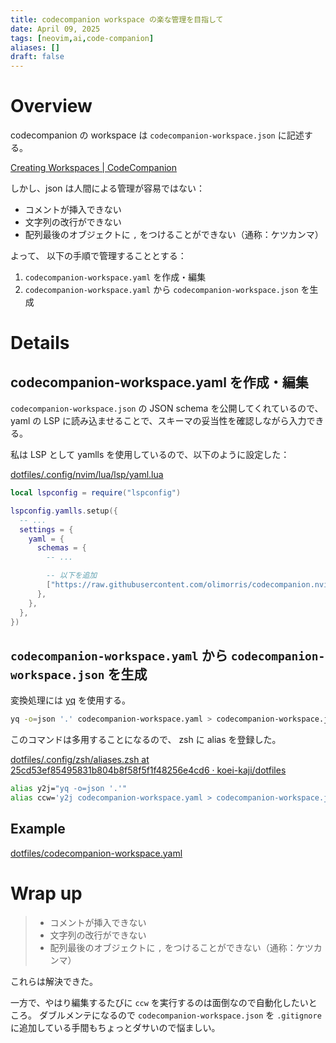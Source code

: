 ```yaml
---
title: codecompanion workspace の楽な管理を目指して
date: April 09, 2025
tags: [neovim,ai,code-companion]
aliases: []
draft: false
---
```


# Overview

codecompanion の workspace は `codecompanion-workspace.json` に記述する。

[Creating Workspaces | CodeCompanion](https://codecompanion.olimorris.dev/extending/workspace.html)

しかし、json は人間による管理が容易ではない：

- コメントが挿入できない
- 文字列の改行ができない
- 配列最後のオブジェクトに `,` をつけることができない（通称：ケツカンマ）

よって、 以下の手順で管理することとする：

1. `codecompanion-workspace.yaml` を作成・編集
2. `codecompanion-workspace.yaml` から `codecompanion-workspace.json` を生成

# Details

## codecompanion-workspace.yaml を作成・編集

`codecompanion-workspace.json` の JSON schema を公開してくれているので、yaml の LSP に読み込ませることで、スキーマの妥当性を確認しながら入力できる。

私は LSP として yamlls を使用しているので、以下のように設定した：

[dotfiles/.config/nvim/lua/lsp/yaml.lua](https://github.com/koei-kaji/dotfiles/blob/25cd53ef85495831b804b8f58f5f1f48256e4cd6/.config/nvim/lua/lsp/yaml.lua)

```lua title=".config/nvim/lua/lsp/yaml.lua"
local lspconfig = require("lspconfig")

lspconfig.yamlls.setup({
  -- ...
  settings = {
    yaml = {
      schemas = {
        -- ...

        -- 以下を追加
        ["https://raw.githubusercontent.com/olimorris/codecompanion.nvim/refs/heads/main/lua/codecompanion/workspace-schema.json"] = "codecompanion-workspace.yaml",
      },
    },
  },
})
```

## `codecompanion-workspace.yaml` から `codecompanion-workspace.json` を生成

変換処理には [yq](https://mikefarah.gitbook.io/yq) を使用する。

```zsh
yq -o=json '.' codecompanion-workspace.yaml > codecompanion-workspace.json'
```

このコマンドは多用することになるので、 zsh に alias を登録した。

[dotfiles/.config/zsh/aliases.zsh at 25cd53ef85495831b804b8f58f5f1f48256e4cd6 · koei-kaji/dotfiles](https://github.com/koei-kaji/dotfiles/blob/25cd53ef85495831b804b8f58f5f1f48256e4cd6/.config/zsh/aliases.zsh)

```zsh title="~/.config/zsh/aliases.zsh"
alias y2j="yq -o=json '.'"
alias ccw='y2j codecompanion-workspace.yaml > codecompanion-workspace.json'
```

## Example

[dotfiles/codecompanion-workspace.yaml](https://github.com/koei-kaji/dotfiles/blob/25cd53ef85495831b804b8f58f5f1f48256e4cd6/codecompanion-workspace.yaml)

# Wrap up

> - コメントが挿入できない
> - 文字列の改行ができない
> - 配列最後のオブジェクトに `,` をつけることができない（通称：ケツカンマ）

これらは解決できた。

一方で、やはり編集するたびに `ccw` を実行するのは面倒なので自動化したいところ。
ダブルメンテになるので `codecompanion-workspace.json` を `.gitignore` に追加している手間もちょっとダサいので悩ましい。

